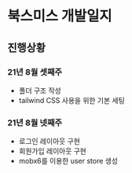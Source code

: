 # 북스미스 개발일지

## 진행상황

### 21년 8월 셋째주

- 폴더 구조 작성
- tailwind CSS 사용을 위한 기본 세팅

### 21년 8월 넷째주

- 로그인 레이아웃 구현
- 회원가입 레이아웃 구현
- mobx6를 이용한 user store 생성
